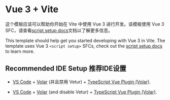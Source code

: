 # Vue 3 + Vite
这个模板应该可以帮助你开始在 Vite 中使用 Vue 3 进行开发。该模板使用 Vue 3 SFC，请查看[script setup docs](https://v3.vuejs.org/api/sfc-script-setup.html#sfc-script-setup)文档以了解更多信息。

This template should help get you started developing with Vue 3 in Vite. The template uses Vue 3 `<script setup>` SFCs, check out the [script setup docs](https://v3.vuejs.org/api/sfc-script-setup.html#sfc-script-setup) to learn more.

## Recommended IDE Setup 推荐IDE设置
- [VS Code](https://code.visualstudio.com/) + [Volar](https://marketplace.visualstudio.com/items?itemName=Vue.volar) (并且禁用 Vetur) + [TypeScript Vue Plugin (Volar)](https://marketplace.visualstudio.com/items?itemName=Vue.vscode-typescript-vue-plugin).

- [VS Code](https://code.visualstudio.com/) + [Volar](https://marketplace.visualstudio.com/items?itemName=Vue.volar) (and disable Vetur) + [TypeScript Vue Plugin (Volar)](https://marketplace.visualstudio.com/items?itemName=Vue.vscode-typescript-vue-plugin).
